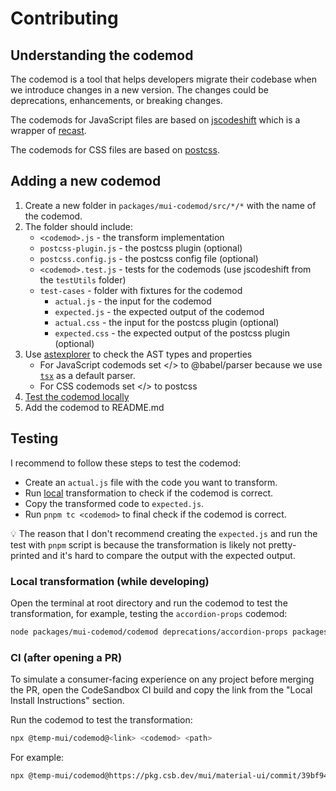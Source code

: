 # Contributing

## Understanding the codemod

The codemod is a tool that helps developers migrate their codebase when we introduce changes in a new version. The changes could be deprecations, enhancements, or breaking changes.

The codemods for JavaScript files are based on [jscodeshift](https://github.com/facebook/jscodeshift) which is a wrapper of [recast](https://github.com/benjamn/recast).

The codemods for CSS files are based on [postcss](https://github.com/postcss/postcss).

## Adding a new codemod

1. Create a new folder in `packages/mui-codemod/src/*/*` with the name of the codemod.
2. The folder should include:
   - `<codemod>.js` - the transform implementation
   - `postcss-plugin.js` - the postcss plugin (optional)
   - `postcss.config.js` - the postcss config file (optional)
   - `<codemod>.test.js` - tests for the codemods (use jscodeshift from the `testUtils` folder)
   - `test-cases` - folder with fixtures for the codemod
     - `actual.js` - the input for the codemod
     - `expected.js` - the expected output of the codemod
     - `actual.css` - the input for the postcss plugin (optional)
     - `expected.css` - the expected output of the postcss plugin (optional)
3. Use [astexplorer](https://astexplorer.net/) to check the AST types and properties
   - For JavaScript codemods set </> to @babel/parser because we use [`tsx`](https://github.com/benjamn/recast/blob/master/parsers/babel.ts) as a default parser.
   - For CSS codemods set </> to postcss
4. [Test the codemod locally](#local)
5. Add the codemod to README.md

## Testing

I recommend to follow these steps to test the codemod:

- Create an `actual.js` file with the code you want to transform.
- Run [local](#local) transformation to check if the codemod is correct.
- Copy the transformed code to `expected.js`.
- Run `pnpm tc <codemod>` to final check if the codemod is correct.

💡 The reason that I don't recommend creating the `expected.js` and run the test with `pnpm` script is because the transformation is likely not pretty-printed and it's hard to compare the output with the expected output.

### Local transformation (while developing)

Open the terminal at root directory and run the codemod to test the transformation, for example, testing the `accordion-props` codemod:

```bash
node packages/mui-codemod/codemod deprecations/accordion-props packages/mui-codemod/src/deprecations/accordion-props/test-cases/theme.actual.js
```

### CI (after opening a PR)

To simulate a consumer-facing experience on any project before merging the PR, open the CodeSandbox CI build and copy the link from the "Local Install Instructions" section.

Run the codemod to test the transformation:

```bash
npx @temp-mui/codemod@<link> <codemod> <path>
```

For example:

```bash
npx @temp-mui/codemod@https://pkg.csb.dev/mui/material-ui/commit/39bf9464/@temp-mui/codemod deprecations/accordion-props docs/src/modules/brandingTheme.ts
```

